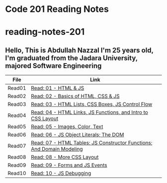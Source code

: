 # Code 201 Reading Notes
# reading-notes-201
## Hello, This is Abdullah Nazzal I'm 25 years old, I'm graduated from the Jadara University, majored Software Engineering 


| File      | Link |
| ----------- | ----------- |
| Read01  | [Read: 01 - HTML & JS](class-01.md)|
| Read02  | [Read: 02 - Basics of HTML, CSS & JS](class-02.md)|
| Read03  | [Read: 03 - HTML Lists, CSS Boxes, JS Control Flow](class-03.md)|
| Read04  | [Read: 04 - HTML Links, JS Functions, and Intro to CSS Layout](class-04.md)|
| Read05  | [Read: 05 - Images, Color, Text](class-05.md)|
| Read06  | [Read: 06 - JS Object Literals; The DOM](class-06.md)|
| Read07  | [Read: 07 - HTML Tables; JS Constructor Functions; And Domain Modeling](class-07.md)|
| Read08  | [Read: 08 - More CSS Layout](class-08.md)|
| Read09  | [Read: 09 - Forms and JS Events](class-09.md)|
| Read10  | [Read: 10 - JS Debugging](class-10.md)|





